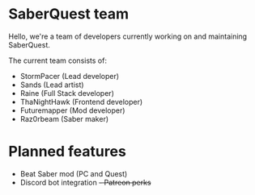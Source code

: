 # SaberQuest team
Hello, we're a team of developers currently working on and maintaining SaberQuest.

The current team consists of:
- StormPacer (Lead developer)
- Sands (Lead artist)
- Raine (Full Stack developer)
- ThaNightHawk (Frontend developer)
- Futuremapper (Mod developer)
- Raz0rbeam (Saber maker)

# Planned features
- Beat Saber mod (PC and Quest)
- Discord bot integration
~~- Patreon perks~~
